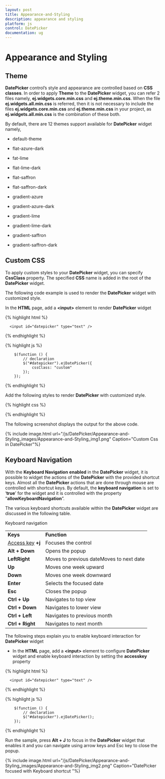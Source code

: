 ```yaml
---
layout: post
title: Appearance-and-Styling
description: appearance and styling
platform: js
control: DatePicker
documentation: ug
---
```


# Appearance and Styling

## Theme

**DatePicker** control’s style and appearance are controlled based on **CSS** **classes**. In order to apply **Theme** to the **DatePicker** widget, you can refer 2 files namely, **ej.widgets.core.min.css** and **ej.theme.min.css**. When the file **ej.widgets.all.min.css** is referred, then it is not necessary to include the files **ej.widgets.core.min.css** and **ej.theme.min.css** in your project, as **ej.widgets.all.min.css** is the combination of these both. 

By default, there are 12 themes support available for **DatePicker** widget namely,

* default-theme

* flat-azure-dark

* fat-lime

* flat-lime-dark

* flat-saffron

* flat-saffron-dark

* gradient-azure

* gradient-azure-dark

* gradient-lime

* gradient-lime-dark

* gradient-saffron

* gradient-saffron-dark

## Custom CSS

To apply custom styles to your **DatePicker** widget, you can specify **CssClass** property. The specified **CSS** name is added in the root of the **DatePicker** widget.

The following code example is used to render the **DatePicker** widget with customized style.

In the **HTML** page, add a **&lt;input&gt;** element to render **DatePicker** widget



 {% highlight html %}
    
      <input id="datepicker" type="text" />
      
  {% endhighlight %}
  
  {% highlight js %}


        $(function () {
            // declaration
            $("#datepicker").ejDatePicker({
                cssClass: "custom"
            });
        });

  {% endhighlight %}



Add the following styles to render **DatePicker** with customized style.

{% highlight css %}

<style type="text/css">
    .custom .e-header {
      background-color:blue;
    }

</style>


{% endhighlight %}



The following screenshot displays the output for the above code.



{% include image.html url="/js/DatePicker/Appearance-and-Styling_images/Appearance-and-Styling_img1.png" Caption="Custom Css in DatePicker"%}

## Keyboard Navigation



With the **Keyboard Navigation** **enabled** in the **DatePicker** widget, it is possible to widget the actions of the **DatePicker** with the provided shortcut keys. Almost all the **DatePicker** actions that are done through mouse are controlled with shortcut keys. By default, the **keyboard navigation** is set to ‘**true**’ for the widget and it is controlled with the property “**allowKeyboardNavigation**”.

The various keyboard shortcuts available within the **DatePicker** widget are discussed in the following table.

Keyboard navigation

<table>
<tr>
<td>
<b>Keys</b></td><td>
<b>Function</b></td></tr>
<tr>
<td>
<a href=http://en.wikipedia.org/wiki/Access_key>Access key</a><b> </b><b>+j</b></td><td>
Focuses the control</td></tr>
<tr>
<td>
<b>Alt + Down</b></td><td>
Opens the popup</td></tr>
<tr>
<td>
<b>Left</b><b>Right</b></td><td>
Moves to previous dateMoves to next date</td></tr>
<tr>
<td>
<b>Up</b></td><td>
Moves one week upward</td></tr>
<tr>
<td>
<b>Down</b></td><td>
Moves one week downward</td></tr>
<tr>
<td>
<b>Enter</b></td><td>
Selects the focused date</td></tr>
<tr>
<td>
<b>Esc</b></td><td>
Closes the popup</td></tr>
<tr>
<td>
<b>Ctrl + Up</b></td><td>
Navigates to top view</td></tr>
<tr>
<td>
<b>Ctrl + Down</b></td><td>
Navigates to lower view</td></tr>
<tr>
<td>
<b>Ctrl + Left</b></td><td>
Navigates to previous month</td></tr>
<tr>
<td>
<b>Ctrl + Right</b></td><td>
Navigates to next month</td></tr>
</table>


The following steps explain you to enable keyboard interaction for **DatePicker** widget

* In the **HTML** page, add a **&lt;input&gt;** element to configure **DatePicker** widget and enable keyboard interaction by setting the **accesskey** property


 {% highlight html %}

  
      <input id="datepicker" type="text" />
      
  {% endhighlight %}
  
  {% highlight js %}


        $(function () {
            // declaration
            $("#datepicker").ejDatePicker();
        });


  {% endhighlight %}



Run the sample, press **Alt + J** to focus in the **DatePicker** widget that enables it and you can navigate using arrow keys and Esc key to close the popup.

{% include image.html url="/js/DatePicker/Appearance-and-Styling_images/Appearance-and-Styling_img2.png" Caption="DatePicker focused with Keyboard shortcut                                            "%}

